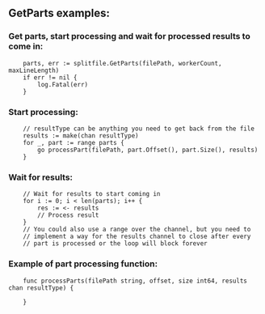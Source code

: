 ## GetParts examples:

### Get parts, start processing and wait for processed results to come in:
```
	parts, err := splitfile.GetParts(filePath, workerCount, maxLineLength)
	if err != nil {
		log.Fatal(err)
	}
```

### Start processing:
```
	// resultType can be anything you need to get back from the file
	results := make(chan resultType)
	for _, part := range parts {
		go processPart(filePath, part.Offset(), part.Size(), results)
	}
```

### Wait for results:
```
	// Wait for results to start coming in
	for i := 0; i < len(parts); i++ {
		res := <- results
		// Process result
	}
	// You could also use a range over the channel, but you need to
	// implement a way for the results channel to close after every
	// part is processed or the loop will block forever
```

### Example of part processing function:
```
	func processParts(filePath string, offset, size int64, results chan resultType) {
		
	}
```
